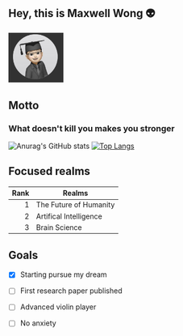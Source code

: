 ## Hey, this is Maxwell Wong 👽
<!-- ![Icon ](icon.jpg) -->
<img src="icon.jpg" style="zoom:30%;">


## Motto
### What doesn't kill you makes you stronger

![Anurag's GitHub stats](https://github-readme-stats.vercel.app/api?username=Maxwell-Wong&show_icons=true&theme=algolia)
[![Top Langs](https://github-readme-stats.vercel.app/api/top-langs/?username=Maxwell-Wong&layout=donut-vertical)](https://github.com/anuraghazra/github-readme-stats)



## Focused realms

| Rank | Realms    |
|-----:|-----------|
|     1| The Future of Humanity          |
|     2| Artifical Intelligence          |
|     3| Brain Science       |

## Goals
- [x] Starting pursue my dream
- [ ] First research paper published
- [ ] Advanced violin player
- [ ] No anxiety

